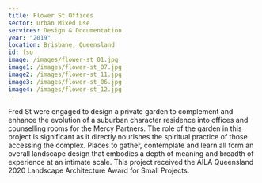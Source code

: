 ```yaml
---
title: Flower St Offices
sector: Urban Mixed Use
services: Design & Documentation
year: "2019"
location: Brisbane, Queensland
id: fso
image: /images/flower-st_01.jpg
image1: /images/flower-st_07.jpg
image2: /images/flower-st_11.jpg
image3: /images/flower-st_06.jpg
image4: /images/flower-st_12.jpg
---
```


Fred St were engaged to design a private garden to complement and
enhance the evolution of a suburban character residence into offices and
counselling rooms for the Mercy Partners. The role of the garden in this
project is significant as it directly nourishes the spiritual practice of
those accessing the complex. Places to gather, contemplate and learn all form
an overall landscape design that embodies a depth of meaning and breadth of
experience at an intimate scale. This project received the AILA Queensland
2020 Landscape Architecture Award for Small Projects.
